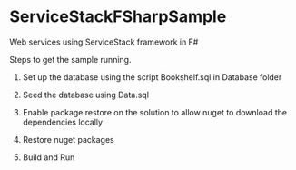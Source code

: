 ServiceStackFSharpSample
========================

Web services using ServiceStack framework in F#

Steps to get the sample running. 

1) Set up the database using the script Bookshelf.sql in Database folder

2) Seed the database using Data.sql

3) Enable package restore on the solution to allow nuget to  download the dependencies locally

4) Restore nuget packages

5) Build and Run